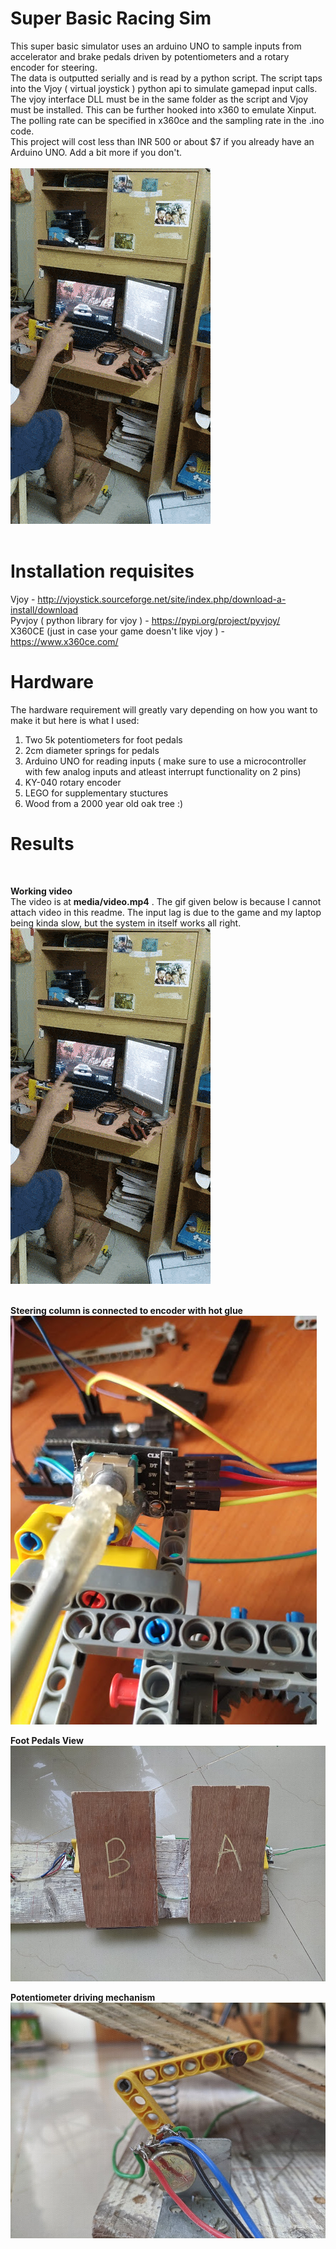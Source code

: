 # Super Basic Racing Sim
This super basic simulator uses an arduino UNO to sample inputs from accelerator and brake pedals driven by potentiometers and a rotary encoder for steering.<br>
The data is outputted serially and is read by a python script. The script taps into the Vjoy ( virtual joystick ) python api to simulate gamepad input calls.
<br> 
The vjoy interface DLL must be in the same folder as the script and Vjoy must be installed.
This can be further hooked into x360 to emulate Xinput. The polling rate can be specified in x360ce and the sampling rate in the .ino code. <br>
This project will cost less than INR 500 or about $7 if you already have an Arduino UNO. Add a bit more if you don't.
<br><br>
![](media/ezgif-3-c4f2743719f2.gif)<br><br>


# Installation requisites
Vjoy - http://vjoystick.sourceforge.net/site/index.php/download-a-install/download <br>
Pyvjoy ( python library for vjoy ) - https://pypi.org/project/pyvjoy/ <br>
X360CE (just in case your game doesn't like vjoy ) - https://www.x360ce.com/ <br>

# Hardware
The hardware requirement will greatly vary depending on how you want to make it but here is what I used:<br>
1) Two 5k potentiometers for foot pedals<br>
2) 2cm diameter springs for pedals<br>
3) Arduino UNO for reading inputs ( make sure to use a microcontroller with few analog inputs and atleast interrupt functionality on 2 pins)<br>
4) KY-040 rotary encoder<br>
5) LEGO for supplementary stuctures<br>
6) Wood from a 2000 year old oak tree :) <br>


# Results
<br>

**Working video**
<br> The video is at **media/video.mp4** . The gif given below is because I cannot attach video in this readme. The input lag is due to the game and my laptop being kinda slow, but the system in itself works all right.<br>
![](media/ezgif-3-c4f2743719f2.gif)<br><br>

**Steering column is connected to encoder with hot glue**<br>
![](media/rotary_encode.jpg )<br>

**Foot Pedals View**<br>
![](media/pedal%20view.jpg )<br>

**Potentiometer driving mechanism**<br>
![](media/trim%20accel.jpg )<br>
